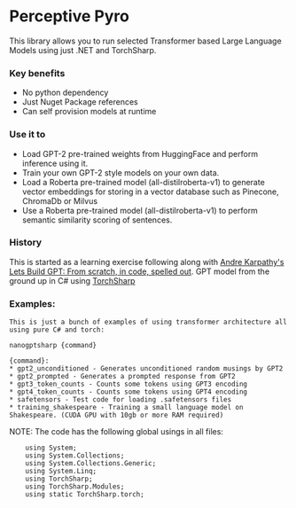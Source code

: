 # Perceptive Pyro

This library allows you to run selected Transformer based Large Language Models using just .NET and TorchSharp.

### Key benefits
* No python dependency
* Just Nuget Package references
* Can self provision models at runtime

### Use it to
* Load GPT-2 pre-trained weights from HuggingFace and perform inference using it.
* Train your own GPT-2 style models on your own data.
* Load a Roberta pre-trained model (all-distilroberta-v1) to generate vector embeddings for storing in a vector database such as Pinecone, ChromaDb or Milvus
* Use a Roberta pre-trained model (all-distilroberta-v1) to perform semantic similarity scoring of sentences.

### History
This is started as a learning exercise following along with [Andre Karpathy's Lets Build GPT: From scratch, in code, spelled out](https://www.youtube.com/watch?v=kCc8FmEb1nY&t=3510s).
GPT model from the ground up in C# using [TorchSharp](https://github.com/dotnet/TorchSharp)

### Examples:

```
This is just a bunch of examples of using transformer architecture all using pure C# and torch:

nanogptsharp {command}

{command}:
* gpt2_unconditioned - Generates unconditioned random musings by GPT2
* gpt2_prompted - Generates a prompted response from GPT2
* gpt3_token_counts - Counts some tokens using GPT3 encoding
* gpt4_token_counts - Counts some tokens using GPT4 encoding
* safetensors - Test code for loading .safetensors files
* training_shakespeare - Training a small language model on Shakespeare. (CUDA GPU with 10gb or more RAM required)

```


NOTE: The code has the following global usings in all files:

```
    using System;
    using System.Collections;
    using System.Collections.Generic;
    using System.Linq;
    using TorchSharp;
    using TorchSharp.Modules;
    using static TorchSharp.torch;
```
